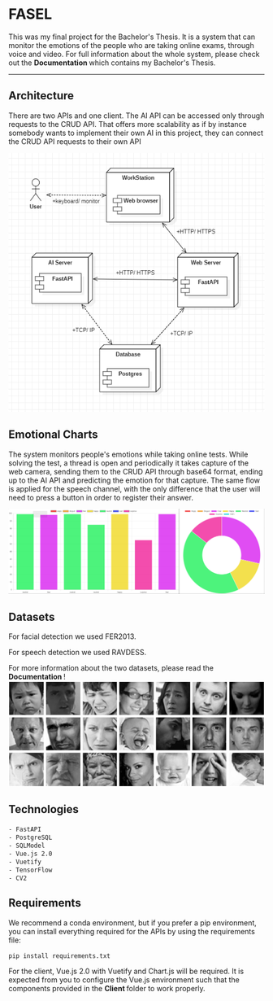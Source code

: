# FASEL 

This was my final project for the Bachelor's Thesis. It is a system that can monitor the emotions of the people who are taking online exams, through voice and video. For full information about the whole system, please check out the <b> Documentation </b> which contains my Bachelor's Thesis. 

---

## Architecture

There are two APIs and one client. The AI API can be accessed only through requests to the CRUD API. That offers more scalability as if by instance somebody wants to implement their own AI in this project, they can connect the CRUD API requests to their own API

<img src="/images/deployment_diagram.PNG" display="center">

## Emotional Charts

The system monitors people's emotions while taking online tests. While solving the test, a thread is open and periodically it takes capture of the web camera, sending them to the CRUD API through base64 format, ending up to the AI API and predicting the emotion for that capture. The same flow is applied for the speech channel, with the only difference that the user will need to press a button in order to register their answer. 

<img src="/images/emotional_charts_horizonally.png" display="center">

## Datasets
For facial detection we used FER2013. 

For speech detection we used RAVDESS. 

For more information about the two datasets, please read the <b> Documentation </b>!
<img src="/images/fer2013.PNG" display="center">

## Technologies

```
- FastAPI
- PostgreSQL 
- SQLModel
- Vue.js 2.0
- Vuetify 
- TensorFlow
- CV2 
```

## Requirements

We recommend a conda environment, but if you prefer a pip environment, you can install everything required for the APIs by using the requirements file:

```
pip install requirements.txt
```

For the client, Vue.js 2.0 with Vuetify and Chart.js will be required. It is expected from you to configure the Vue.js environment such that the components provided in the <b> Client </b> folder to work properly. 
